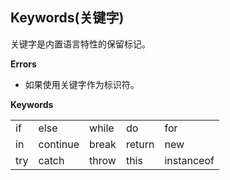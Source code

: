 ## Keywords(关键字)

关键字是内置语言特性的保留标记。

**Errors**

- 如果使用关键字作为标识符。

**Keywords**

|      |          |       |        |            |
| ---- | -------- | ----- | ------ | ---------- |
| if   | else     | while | do     | for        |
| in   | continue | break | return | new        |
| try  | catch    | throw | this   | instanceof |


